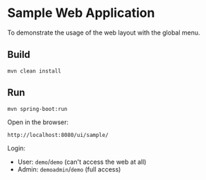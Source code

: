 # Sample Web Application

To demonstrate the usage of the web layout with the global menu.

## Build
```
mvn clean install
```

## Run
```
mvn spring-boot:run
```

Open in the browser:
```
http://localhost:8080/ui/sample/
```

Login:

- User: `demo`/`demo` (can't access the web at all)
- Admin: `demoadmin`/`demo` (full access)
